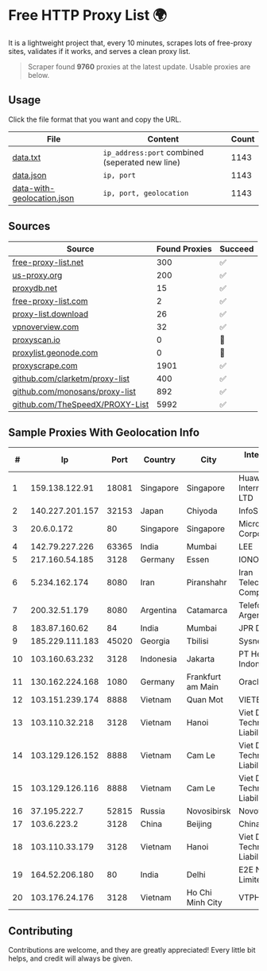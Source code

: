 
# Free HTTP Proxy List 🌍

It is a lightweight project that, every 10 minutes, scrapes lots of free-proxy sites, validates if it works, and serves a clean proxy list.


> Scraper found **9760** proxies at the latest update. Usable proxies are below.

## Usage

Click the file format that you want and copy the URL.


|File|Content|Count|
|----|-------|-----|
|[data.txt](https://raw.githubusercontent.com/themiralay/Proxy-List-World/master/data.txt)|`ip_address:port` combined (seperated new line)|1143|
|[data.json](https://raw.githubusercontent.com/themiralay/Proxy-List-World/master/data.json)|`ip, port`|1143|
|[data-with-geolocation.json](https://raw.githubusercontent.com/themiralay/Proxy-List-World/master/data-with-geolocation.json)|`ip, port, geolocation`|1143|

## Sources

|Source|Found Proxies|Succeed|
|------|-------------|-------|
|[free-proxy-list.net](https://free-proxy-list.net)|300|✅|
|[us-proxy.org](https://www.us-proxy.org)|200|✅|
|[proxydb.net](http://proxydb.net)|15|✅|
|[free-proxy-list.com](https://free-proxy-list.com/?page=&port=&type%5B%5D=http&type%5B%5D=https&up_time=0&search=Search)|2|✅|
|[proxy-list.download](https://www.proxy-list.download/HTTP)|26|✅|
|[vpnoverview.com](https://vpnoverview.com/privacy/anonymous-browsing/free-proxy-servers)|32|✅|
|[proxyscan.io](https://www.proxyscan.io)|0|🚫|
|[proxylist.geonode.com](https://proxylist.geonode.com/api/proxy-list?limit=300&page=1&sort_by=lastChecked&sort_type=desc&protocols=http,https)|0|🚫|
|[proxyscrape.com](https://api.proxyscrape.com/v2/?request=displayproxies&protocol=http&timeout=10000&country=all&ssl=all&anonymity=all)|1901|✅|
|[github.com/clarketm/proxy-list](https://raw.githubusercontent.com/clarketm/proxy-list/master/proxy-list-raw.txt)|400|✅|
|[github.com/monosans/proxy-list](https://raw.githubusercontent.com/monosans/proxy-list/main/proxies/http.txt)|892|✅|
|[github.com/TheSpeedX/PROXY-List](https://raw.githubusercontent.com/TheSpeedX/PROXY-List/master/http.txt)|5992|✅|


## Sample Proxies With Geolocation Info

|#|Ip|Port|Country|City|Internet Service Provider|
|-|--|----|-------|----|-------------------------|
|1|159.138.122.91|18081|Singapore|Singapore|Huawei International Pte. LTD|
|2|140.227.201.157|32153|Japan|Chiyoda|InfoSphere|
|3|20.6.0.172|80|Singapore|Singapore|Microsoft Corporation|
|4|142.79.227.226|63365|India|Mumbai|LEE|
|5|217.160.54.185|3128|Germany|Essen|IONOS|
|6|5.234.162.174|8080|Iran|Piranshahr|Iran Telecommunication Company PJS|
|7|200.32.51.179|8080|Argentina|Catamarca|Telefonica de Argentina|
|8|183.87.160.62|84|India|Mumbai|JPR Digital Pvt Ltd|
|9|185.229.111.183|45020|Georgia|Tbilisi|Sysnet LLC|
|10|103.160.63.232|3128|Indonesia|Jakarta|PT Herza Digital Indonesia|
|11|130.162.224.168|1080|Germany|Frankfurt am Main|Oracle Corporation|
|12|103.151.239.174|8888|Vietnam|Quan Mot|VIETBRANDS|
|13|103.110.32.218|3128|Vietnam|Hanoi|Viet Digital Technology Liability Company|
|14|103.129.126.152|8888|Vietnam|Cam Le|Viet Digital Technology Liability Company|
|15|103.129.126.116|8888|Vietnam|Cam Le|Viet Digital Technology Liability Company|
|16|37.195.222.7|52815|Russia|Novosibirsk|Novotelecom Ltd.|
|17|103.6.223.2|3128|China|Beijing|China Unicom|
|18|103.110.33.179|3128|Vietnam|Hanoi|Viet Digital Technology Liability Company|
|19|164.52.206.180|80|India|Delhi|E2E Networks Limited|
|20|103.176.24.176|3128|Vietnam|Ho Chi Minh City|VTPHAR|



## Contributing

Contributions are welcome, and they are greatly appreciated! Every
little bit helps, and credit will always be given.

